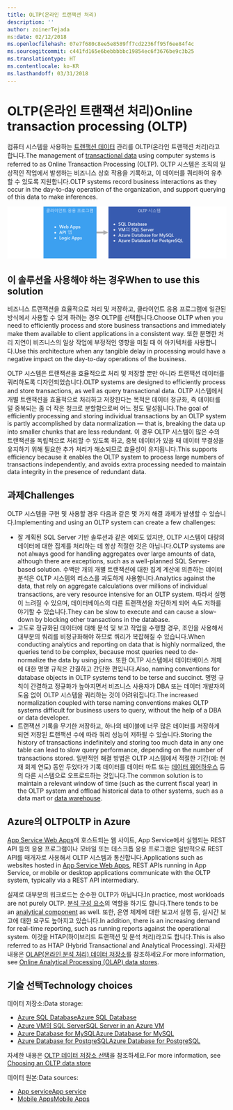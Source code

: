 ```yaml
---
title: OLTP(온라인 트랜잭션 처리)
description: ''
author: zoinerTejada
ms:date: 02/12/2018
ms.openlocfilehash: 07e7f680c8ee5e8589ff7cd2236ff95f6ee84f4c
ms.sourcegitcommit: c441fd165e6bebbbbbc19854ec6f3676be9c3b25
ms.translationtype: HT
ms.contentlocale: ko-KR
ms.lasthandoff: 03/31/2018
---
```

# <a name="online-transaction-processing-oltp"></a><span data-ttu-id="7ff03-102">OLTP(온라인 트랜잭션 처리)</span><span class="sxs-lookup"><span data-stu-id="7ff03-102">Online transaction processing (OLTP)</span></span>

<span data-ttu-id="7ff03-103">컴퓨터 시스템을 사용하는 [트랜잭션 데이터](../concepts/transactional-data.md) 관리를 OLTP(온라인 트랜잭션 처리)라고 합니다.</span><span class="sxs-lookup"><span data-stu-id="7ff03-103">The management of [transactional data](../concepts/transactional-data.md) using computer systems is referred to as Online Transaction Processing (OLTP).</span></span> <span data-ttu-id="7ff03-104">OLTP 시스템은 조직의 일상적인 작업에서 발생하는 비즈니스 상호 작용을 기록하고, 이 데이터를 쿼리하여 유추할 수 있도록 지원합니다.</span><span class="sxs-lookup"><span data-stu-id="7ff03-104">OLTP systems record business interactions as they occur in the day-to-day operation of the organization, and support querying of this data to make inferences.</span></span>

![Azure의 OLTP](./images/oltp-data-pipeline.png)

## <a name="when-to-use-this-solution"></a><span data-ttu-id="7ff03-106">이 솔루션을 사용해야 하는 경우</span><span class="sxs-lookup"><span data-stu-id="7ff03-106">When to use this solution</span></span>

<span data-ttu-id="7ff03-107">비즈니스 트랜잭션을 효율적으로 처리 및 저장하고, 클라이언트 응용 프로그램에 일관된 방식에서 사용할 수 있게 하려는 경우 OLTP를 선택합니다.</span><span class="sxs-lookup"><span data-stu-id="7ff03-107">Choose OLTP when you need to efficiently process and store business transactions and immediately make them available to client applications in a consistent way.</span></span> <span data-ttu-id="7ff03-108">또한 분명한 처리 지연이 비즈니스의 일상 작업에 부정적인 영향을 미칠 때 이 아키텍처를 사용합니다.</span><span class="sxs-lookup"><span data-stu-id="7ff03-108">Use this architecture when any tangible delay in processing would have a negative impact on the day-to-day operations of the business.</span></span>

<span data-ttu-id="7ff03-109">OLTP 시스템은 트랜잭션을 효율적으로 처리 및 저장할 뿐만 아니라 트랜잭션 데이터를 쿼리하도록 디자인되었습니다.</span><span class="sxs-lookup"><span data-stu-id="7ff03-109">OLTP systems are designed to efficiently process and store transactions, as well as query transactional data.</span></span> <span data-ttu-id="7ff03-110">OLTP 시스템에서 개별 트랜잭션을 효율적으로 처리하고 저장한다는 목적은 데이터 정규화, 즉 데이터를 덜 중복되는 좀 더 작은 청크로 분할함으로써 어느 정도 달성됩니다.</span><span class="sxs-lookup"><span data-stu-id="7ff03-110">The goal of efficiently processing and storing individual transactions by an OLTP system is partly accomplished by data normalization &mdash; that is, breaking the data up into smaller chunks that are less redundant.</span></span> <span data-ttu-id="7ff03-111">이 경우 OLTP 시스템이 많은 수의 트랜잭션을 독립적으로 처리할 수 있도록 하고, 중복 데이터가 있을 때 데이터 무결성을 유지하기 위해 필요한 추가 처리가 해소되므로 효율성이 유지됩니다.</span><span class="sxs-lookup"><span data-stu-id="7ff03-111">This supports efficiency because it enables the OLTP system to process large numbers of transactions independently, and avoids extra processing needed to maintain data integrity in the presence of redundant data.</span></span>

## <a name="challenges"></a><span data-ttu-id="7ff03-112">과제</span><span class="sxs-lookup"><span data-stu-id="7ff03-112">Challenges</span></span>
<span data-ttu-id="7ff03-113">OLTP 시스템을 구현 및 사용할 경우 다음과 같은 몇 가지 해결 과제가 발생할 수 있습니다.</span><span class="sxs-lookup"><span data-stu-id="7ff03-113">Implementing and using an OLTP system can create a few challenges:</span></span>

- <span data-ttu-id="7ff03-114">잘 계획된 SQL Server 기반 솔루션과 같은 예외도 있지만, OLTP 시스템이 대량의 데이터에 대한 집계를 처리하는 데 항상 적절한 것은 아닙니다.</span><span class="sxs-lookup"><span data-stu-id="7ff03-114">OLTP systems are not always good for handling aggregates over large amounts of data, although there are exceptions, such as a well-planned SQL Server-based solution.</span></span> <span data-ttu-id="7ff03-115">수백만 개의 개별 트랜잭션에 대한 집계 계산에 의존하는 데이터 분석은 OLTP 시스템의 리소스를 과도하게 사용합니다.</span><span class="sxs-lookup"><span data-stu-id="7ff03-115">Analytics against the data, that rely on aggregate calculations over millions of individual transactions, are very resource intensive for an OLTP system.</span></span> <span data-ttu-id="7ff03-116">따라서 실행이 느려질 수 있으며, 데이터베이스의 다른 트랜잭션을 차단하게 되어 속도 저하를 야기할 수 있습니다.</span><span class="sxs-lookup"><span data-stu-id="7ff03-116">They can be slow to execute and can cause a slow-down by blocking other transactions in the database.</span></span>
- <span data-ttu-id="7ff03-117">고도로 정규화된 데이터에 대해 분석 및 보고 작업을 수행할 경우, 조인을 사용해서 대부분의 쿼리를 비정규화해야 하므로 쿼리가 복잡해질 수 있습니다.</span><span class="sxs-lookup"><span data-stu-id="7ff03-117">When conducting analytics and reporting on data that is highly normalized, the queries tend to be complex, because most queries need to de-normalize the data by using joins.</span></span> <span data-ttu-id="7ff03-118">또한 OLTP 시스템에서 데이터베이스 개체에 대한 명명 규칙은 간결하고 간단한 편입니다.</span><span class="sxs-lookup"><span data-stu-id="7ff03-118">Also, naming conventions for database objects in OLTP systems tend to be terse and succinct.</span></span> <span data-ttu-id="7ff03-119">명명 규칙이 간결하고 정규화가 높아지면서 비즈니스 사용자가 DBA 또는 데이터 개발자의 도움 없이 OLTP 시스템을 쿼리하는 것이 어려워집니다.</span><span class="sxs-lookup"><span data-stu-id="7ff03-119">The increased normalization coupled with terse naming conventions makes OLTP systems difficult for business users to query, without the help of a DBA or data developer.</span></span>
- <span data-ttu-id="7ff03-120">트랜잭션 기록을 무기한 저장하고, 하나의 테이블에 너무 많은 데이터를 저장하게 되면 저장된 트랜잭션 수에 따라 쿼리 성능이 저하될 수 있습니다.</span><span class="sxs-lookup"><span data-stu-id="7ff03-120">Storing the history of transactions indefinitely and storing too much data in any one table can lead to slow query performance, depending on the number of transactions stored.</span></span> <span data-ttu-id="7ff03-121">일반적인 해결 방법은 OLTP 시스템에서 적절한 기간(예: 현재 회계 연도) 동안 두었다가 기록 데이터를 데이터 마트 또는 [데이터 웨어하우스](../technology-choices/data-warehouses.md) 등의 다른 시스템으로 오프로드하는 것입니다.</span><span class="sxs-lookup"><span data-stu-id="7ff03-121">The common solution is to maintain a relevant window of time (such as the current fiscal year) in the OLTP system and offload historical data to other systems, such as a data mart or [data warehouse](../technology-choices/data-warehouses.md).</span></span>

## <a name="oltp-in-azure"></a><span data-ttu-id="7ff03-122">Azure의 OLTP</span><span class="sxs-lookup"><span data-stu-id="7ff03-122">OLTP in Azure</span></span>

<span data-ttu-id="7ff03-123">[App Service Web Apps](/azure/app-service/app-service-web-overview)에 호스트되는 웹 사이트, App Service에서 실행되는 REST API 등의 응용 프로그램이나 모바일 또는 데스크톱 응용 프로그램은 일반적으로 REST API를 매개자로 사용해서 OLTP 시스템과 통신합니다.</span><span class="sxs-lookup"><span data-stu-id="7ff03-123">Applications such as websites hosted in [App Service Web Apps](/azure/app-service/app-service-web-overview), REST APIs running in App Service, or mobile or desktop applications communicate with the OLTP system, typically via a REST API intermediary.</span></span>

<span data-ttu-id="7ff03-124">실제로 대부분의 워크로드는 순수한 OLTP가 아닙니다.</span><span class="sxs-lookup"><span data-stu-id="7ff03-124">In practice, most workloads are not purely OLTP.</span></span> <span data-ttu-id="7ff03-125">[분석 구성 요소](../scenarios/online-analytical-processing.md)의 역할을 하기도 합니다.</span><span class="sxs-lookup"><span data-stu-id="7ff03-125">There tends to be an [analytical component](../scenarios/online-analytical-processing.md) as well.</span></span> <span data-ttu-id="7ff03-126">또한, 운영 체제에 대한 보고서 실행 등, 실시간 보고에 대한 요구도 높아지고 있습니다.</span><span class="sxs-lookup"><span data-stu-id="7ff03-126">In addition, there is an increasing demand for real-time reporting, such as running reports against the operational system.</span></span> <span data-ttu-id="7ff03-127">이것을 HTAP(하이브리드 트랜잭션 및 분석 처리)라고도 합니다.</span><span class="sxs-lookup"><span data-stu-id="7ff03-127">This is also referred to as HTAP (Hybrid Transactional and Analytical Processing).</span></span> <span data-ttu-id="7ff03-128">자세한 내용은 [OLAP(온라인 분석 처리) 데이터 저장소](../technology-choices/olap-data-stores.md)를 참조하세요.</span><span class="sxs-lookup"><span data-stu-id="7ff03-128">For more information, see [Online Analytical Processing (OLAP) data stores](../technology-choices/olap-data-stores.md).</span></span>

## <a name="technology-choices"></a><span data-ttu-id="7ff03-129">기술 선택</span><span class="sxs-lookup"><span data-stu-id="7ff03-129">Technology choices</span></span>

<span data-ttu-id="7ff03-130">데이터 저장소:</span><span class="sxs-lookup"><span data-stu-id="7ff03-130">Data storage:</span></span>

- [<span data-ttu-id="7ff03-131">Azure SQL Database</span><span class="sxs-lookup"><span data-stu-id="7ff03-131">Azure SQL Database</span></span>](/azure/sql-database/)
- [<span data-ttu-id="7ff03-132">Azure VM의 SQL Server</span><span class="sxs-lookup"><span data-stu-id="7ff03-132">SQL Server in an Azure VM</span></span>](/azure/virtual-machines/windows/sql/virtual-machines-windows-sql-server-iaas-overview?toc=%2Fazure%2Fvirtual-machines%2Fwindows%2Ftoc.json)
- [<span data-ttu-id="7ff03-133">Azure Database for MySQL</span><span class="sxs-lookup"><span data-stu-id="7ff03-133">Azure Database for MySQL</span></span>](/azure/mysql/)
- [<span data-ttu-id="7ff03-134">Azure Database for PostgreSQL</span><span class="sxs-lookup"><span data-stu-id="7ff03-134">Azure Database for PostgreSQL</span></span>](/azure/postgresql/)

<span data-ttu-id="7ff03-135">자세한 내용은 [OLTP 데이터 저장소 선택](../technology-choices/oltp-data-stores.md)을 참조하세요.</span><span class="sxs-lookup"><span data-stu-id="7ff03-135">For more information, see [Choosing an OLTP data store](../technology-choices/oltp-data-stores.md)</span></span>

<span data-ttu-id="7ff03-136">데이터 원본:</span><span class="sxs-lookup"><span data-stu-id="7ff03-136">Data sources:</span></span>

- [<span data-ttu-id="7ff03-137">App service</span><span class="sxs-lookup"><span data-stu-id="7ff03-137">App service</span></span>](/azure/app-service/)
- [<span data-ttu-id="7ff03-138">Mobile Apps</span><span class="sxs-lookup"><span data-stu-id="7ff03-138">Mobile Apps</span></span>](/azure/app-service-mobile/)

